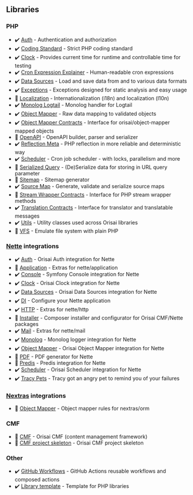 ## Libraries

### PHP

- ✔️ [Auth](https://github.com/orisai/auth) - Authentication and authorization
- ✔️ [Coding Standard](https://github.com/orisai/coding-standard-php) - Strict PHP coding standard
- ✔️ [Clock](https://github.com/orisai/clock) - Provides current time for runtime and controllable time for testing
- ✔️ [Cron Expression Explainer](https://github.com/orisai/cron-expression-explainer) - Human-readable cron expressions
- ✔️ [Data Sources](https://github.com/orisai/data-sources) - Load and save data from and to various data formats
- ✔️ [Exceptions](https://github.com/orisai/exceptions) - Exceptions designed for static analysis and easy usage
- 🚧 [Localization](https://github.com/orisai/localization) - Internationalization (i18n) and localization (l10n)
- ✔️ [Monolog Logtail](https://github.com/orisai/monolog-logtail) - Monolog handler for Logtail
- ✔️ [Object Mapper](https://github.com/orisai/object-mapper) - Raw data mapping to validated objects
- ✔️ [Object Mapper Contracts](https://github.com/orisai/object-mapper-contracts) - Interface for orisai/object-mapper mapped objects
- 🚧 [OpenAPI](https://github.com/orisai/openapi) - OpenAPI builder, parser and serializer
- ✔️ [Reflection Meta](https://github.com/orisai/reflection-meta) - PHP reflection in more reliable and deterministic way
- ✔️ [Scheduler](https://github.com/orisai/scheduler) - Cron job scheduler - with locks, parallelism and more
- 🚧 [Serialized Query](https://github.com/orisai/serialized-query) - (De)Serialize data for storing in URL query parameter
- 🚧 [Sitemap](https://github.com/orisai/sitemap) - Sitemap generator
- ✔️ [Source Map](https://github.com/orisai/source-map) - Generate, validate and serialize source maps
- 🚧 [Stream Wrapper Contracts](https://github.com/orisai/stream-wrapper-contracts) - Interface for PHP stream wrapper methods
- ✔️ [Translation Contracts](https://github.com/orisai/translation-contracts) - Interface for translator and translatable messages
- ✔️ [Utils](https://github.com/orisai/utils) - Utility classes used across Orisai libraries
- 🚧 [VFS](https://github.com/orisai/vfs) - Emulate file system with plain PHP

### [Nette](https://nette.org) integrations

- ✔️ [Auth](https://github.com/orisai/nette-auth) - Orisai Auth integration for Nette
- 🚧 [Application](https://github.com/orisai/nette-application) - Extras for nette/application
- ✔️ [Console](https://github.com/orisai/nette-console) - Symfony Console integration for Nette
- ✔️ [Clock](https://github.com/orisai/nette-clock) - Orisai Clock integration for Nette
- ✔️ [Data Sources](https://github.com/orisai/nette-data-sources) - Orisai Data Sources integration for Nette
- ✔️ [DI](https://github.com/orisai/nette-di) - Configure your Nette application
- ✔️ [HTTP](https://github.com/orisai/nette-http) - Extras for nette/http
- 🚧 [Installer](https://github.com/orisai/installer) - Composer installer and configurator for Orisai CMF/Nette packages
- ✔️ [Mail](https://github.com/orisai/nette-mail) - Extras for nette/mail
- ✔️ [Monolog](https://github.com/orisai/nette-monolog) - Monolog logger integration for Nette
- ✔️ [Object Mapper](https://github.com/orisai/nette-object-mapper) - Orisai Object Mapper integration for Nette
- 🚧 [PDF](https://github.com/orisai/nette-pdf) - PDF generator for Nette
- 🚧 [Predis](https://github.com/orisai/nette-predis) - Predis integration for Nette
- ✔️ [Scheduler](https://github.com/orisai/nette-scheduler) - Orisai Scheduler integration for Nette
- ✔️ [Tracy Pets](https://github.com/orisai/tracy-pets) - Tracy got an angry pet to remind you of your failures

### [Nextras](https://nextras.org) integrations

- 🚧 [Object Mapper](https://github.com/orisai/nextras-object-mapper) - Object mapper rules for nextras/orm

### CMF

- 🚧 [CMF](https://github.com/orisai/cmf) - Orisai CMF (content management framework)
- 🚧 [CMF project skeleton](https://github.com/orisai/cmf-project) - Orisai CMF project skeleton

### Other

- ✔️ [GitHub Workflows](https://github.com/orisai/github-workflows) - GitHub Actions reusable workflows and composed
  actions
- ✔️ [Library template](https://github.com/orisai/library-template) - Template for PHP libraries
